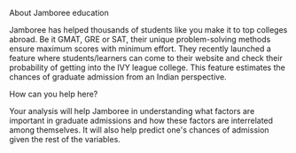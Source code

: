 About Jamboree education 

Jamboree has helped thousands of students like you make it to top colleges abroad. Be it GMAT, GRE or SAT, their unique problem-solving methods ensure maximum scores with minimum effort.
They recently launched a feature where students/learners can come to their website and check their probability of getting into the IVY league college. This feature estimates the chances of graduate admission from an Indian perspective.


How can you help here?

Your analysis will help Jamboree in understanding what factors are important in graduate admissions and how these factors are interrelated among themselves. It will also help predict one's chances of admission given the rest of the variables.
